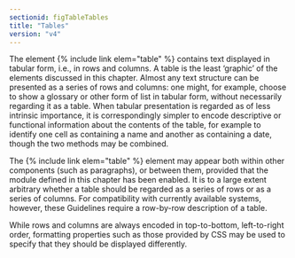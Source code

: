 ```yaml
---
sectionid: figTableTables
title: "Tables"
version: "v4"
---
```


The element {% include link elem="table" %} contains text displayed in tabular form, i.e., in rows and columns. A table is the least ‘graphic’ of the elements discussed in this chapter. Almost any text structure can be presented as a series of rows and columns: one might, for example, choose to show a glossary or other form of list in tabular form, without necessarily regarding it as a table. When tabular presentation is regarded as of less intrinsic importance, it is correspondingly simpler to encode descriptive or functional information about the contents of the table, for example to identify one cell as containing a name and another as containing a date, though the two methods may be combined.

The {% include link elem="table" %} element may appear both within other components (such as paragraphs), or between them, provided that the module defined in this chapter has been enabled. It is to a large extent arbitrary whether a table should be regarded as a series of rows or as a series of columns. For compatibility with currently available systems, however, these Guidelines require a row-by-row description of a table.

While rows and columns are always encoded in top-to-bottom, left-to-right order, formatting properties such as those provided by CSS may be used to specify that they should be displayed differently.
